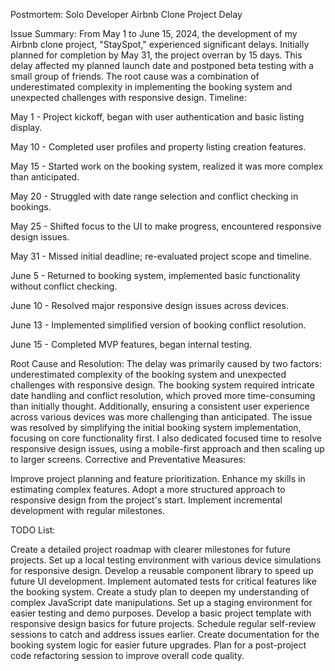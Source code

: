 Postmortem: Solo Developer Airbnb Clone Project Delay

Issue Summary:
From May 1 to June 15, 2024, the development of my Airbnb clone project, "StaySpot," experienced significant delays. Initially planned for completion by May 31, the project overran by 15 days. This delay affected my planned launch date and postponed beta testing with a small group of friends. The root cause was a combination of underestimated complexity in implementing the booking system and unexpected challenges with responsive design.
Timeline:

May 1 - Project kickoff, began with user authentication and basic listing display.

May 10 - Completed user profiles and property listing creation features.

May 15 - Started work on the booking system, realized it was more complex than anticipated.

May 20 - Struggled with date range selection and conflict checking in bookings.

May 25 - Shifted focus to the UI to make progress, encountered responsive design issues.

May 31 - Missed initial deadline; re-evaluated project scope and timeline.

June 5 - Returned to booking system, implemented basic functionality without conflict checking.

June 10 - Resolved major responsive design issues across devices.

June 13 - Implemented simplified version of booking conflict resolution.

June 15 - Completed MVP features, began internal testing.

Root Cause and Resolution:
The delay was primarily caused by two factors: underestimated complexity of the booking system and unexpected challenges with responsive design. The booking system required intricate date handling and conflict resolution, which proved more time-consuming than initially thought. Additionally, ensuring a consistent user experience across various devices was more challenging than anticipated.
The issue was resolved by simplifying the initial booking system implementation, focusing on core functionality first. I also dedicated focused time to resolve responsive design issues, using a mobile-first approach and then scaling up to larger screens.
Corrective and Preventative Measures:

Improve project planning and feature prioritization.
Enhance my skills in estimating complex features.
Adopt a more structured approach to responsive design from the project's start.
Implement incremental development with regular milestones.

TODO List:

Create a detailed project roadmap with clearer milestones for future projects.
Set up a local testing environment with various device simulations for responsive design.
Develop a reusable component library to speed up future UI development.
Implement automated tests for critical features like the booking system.
Create a study plan to deepen my understanding of complex JavaScript date manipulations.
Set up a staging environment for easier testing and demo purposes.
Develop a basic project template with responsive design basics for future projects.
Schedule regular self-review sessions to catch and address issues earlier.
Create documentation for the booking system logic for easier future upgrades.
Plan for a post-project code refactoring session to improve overall code quality.
